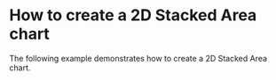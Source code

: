 # How to create a 2D Stacked Area chart


<p>The following example demonstrates how to create a 2D Stacked Area chart.</p>

<br/>


